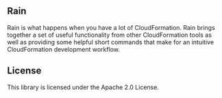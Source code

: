## Rain

Rain is what happens when you have a lot of CloudFormation. Rain brings together a set of useful functionality from other CloudFormation tools as well as providing some helpful short commands that make for an intuitive CloudFormation development workflow.

## License

This library is licensed under the Apache 2.0 License. 
